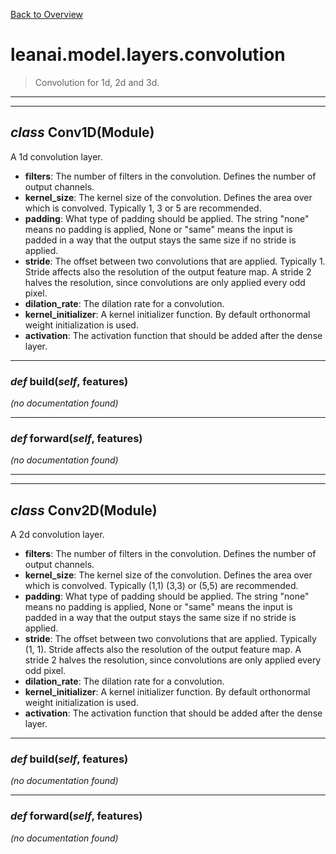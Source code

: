 [Back to Overview](../../../README.md)



# leanai.model.layers.convolution

> Convolution for 1d, 2d and 3d.


---
---
## *class* **Conv1D**(Module)

A 1d convolution layer.

* **filters**: The number of filters in the convolution. Defines the number of output channels.
* **kernel_size**: The kernel size of the convolution. Defines the area over which is convolved. Typically 1, 3 or 5 are recommended.
* **padding**: What type of padding should be applied. The string "none" means no padding is applied, None or "same" means the input is padded in a way that the output stays the same size if no stride is applied.
* **stride**: The offset between two convolutions that are applied. Typically 1. Stride affects also the resolution of the output feature map. A stride 2 halves the resolution, since convolutions are only applied every odd pixel.
* **dilation_rate**: The dilation rate for a convolution.
* **kernel_initializer**: A kernel initializer function. By default orthonormal weight initialization is used.
* **activation**: The activation function that should be added after the dense layer.


---
### *def* **build**(*self*, features)

*(no documentation found)*

---
### *def* **forward**(*self*, features)

*(no documentation found)*

---
---
## *class* **Conv2D**(Module)

A 2d convolution layer.

* **filters**: The number of filters in the convolution. Defines the number of output channels.
* **kernel_size**: The kernel size of the convolution. Defines the area over which is convolved. Typically (1,1) (3,3) or (5,5) are recommended.
* **padding**: What type of padding should be applied. The string "none" means no padding is applied, None or "same" means the input is padded in a way that the output stays the same size if no stride is applied.
* **stride**: The offset between two convolutions that are applied. Typically (1, 1). Stride affects also the resolution of the output feature map. A stride 2 halves the resolution, since convolutions are only applied every odd pixel.
* **dilation_rate**: The dilation rate for a convolution.
* **kernel_initializer**: A kernel initializer function. By default orthonormal weight initialization is used.
* **activation**: The activation function that should be added after the dense layer.


---
### *def* **build**(*self*, features)

*(no documentation found)*

---
### *def* **forward**(*self*, features)

*(no documentation found)*

